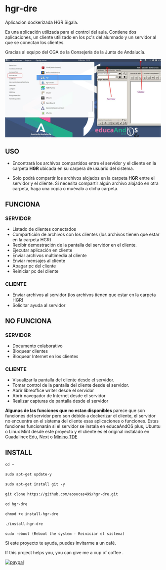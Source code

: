 # hgr-dre

Aplicación dockerizada HGR Sigala.

Es una aplicación utilizada para el control del aula. Contiene dos aplicaciones, un cliente utilizado en los pc's del alumnado y un servidor al que se conectan los clientes. 

Gracias al equipo del CGA de la Consejería de la Junta de Andalucía.

![](https://github.com/aosucas499/hgr-dre/raw/main/testing/hgr-info.jpg)

## USO

+ Encontrará los archivos compartidos entre el servidor y el cliente en la carpeta **HGR** ubicada en su carpera de usuario del sistema.

+ Solo podrá compartir los archivos alojados en la carpeta **HGR** entre el servidor y el cliente. Si necesita compartir algún archivo alojado en otra carpeta, haga una copia o muévalo a dicha carpeta.

## FUNCIONA

### SERVIDOR
+ Listado de clientes conectados
+ Compartición de archivos con los clientes (los archivos tienen que estar en la carpeta HGR)
+ Recibir demostración de la pantalla del servidor en el cliente.
+ Ejecutar aplicación en cliente
+ Enviar archivos multimedia al cliente
+ Enviar mensajes al cliente
+ Apagar pc del cliente
+ Reiniciar pc del cliente
### CLIENTE
+ Enviar archivos al servidor (los archivos tienen que estar en la carpeta HGR)
+ Solicitar ayuda al servidor

## NO FUNCIONA

### SERVIDOR
+ Documento colaborativo
+ Bloquear clientes
+ Bloquear Internet en los clientes
### CLIENTE
+ Visualizar la pantalla del cliente desde el servidor.
+ Tomar control de la pantalla del cliente desde el servidor.
+ Abrir libreoffice writer desde el servidor
+ Abrir navegador de Internet desde el servidor 
+ Realizar capturas de pantalla desde el servidor

**Algunas de las funciones que no estan disponibles** parece que son funciones del servidor pero son debido a dockerizar el cliente, el servidor no encuentra en el sistema del cliente esas aplicaciones o funciones. Estas funciones funcionarán si el servidor se instala en educaAndOS plus, Ubuntu o Linux Mint desde este proyecto y el cliente es el original instalado en Guadalinex Edu, Next o [Minino TDE](https://github.com/aosucas499/minino-TDE)


## INSTALL

    cd ~
    
    sudo apt-get update-y
    
    sudo apt-get install git -y

    git clone https://github.com/aosucas499/hgr-dre.git

    cd hgr-dre
    
    chmod +x install-hgr-dre
    
    ./install-hgr-dre
    
    sudo reboot (Reboot the system - Reiniciar el sistema)




Si este proyecto te ayuda, puedes invitarme a un café.


If this project helps you,  you can give me a cup of coffee .


[![paypal](https://www.paypalobjects.com/en_US/i/btn/btn_donateCC_LG.gif)](https://www.paypal.com/donate?business=FUMT27MVTRTHJ&no_recurring=0&item_name=Proyectos+TIC+Andaluc%C3%ADa&currency_code=EUR)

